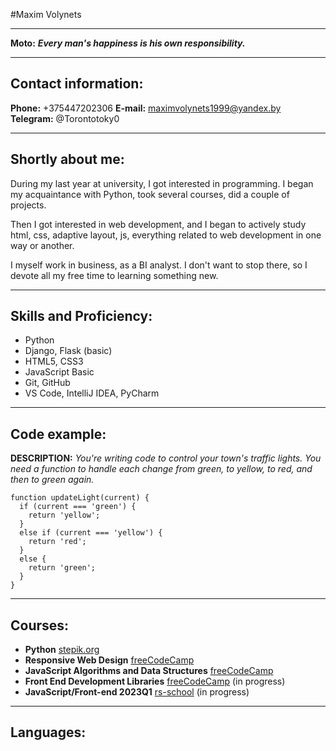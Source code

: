 #Maxim Volynets
***
**Moto:** ***Every man's happiness is his own responsibility.***
***
## Contact information:
**Phone:** +375447202306
**E-mail:** maximvolynets1999@yandex.by
**Telegram:** @Torontotoky0
***
## Shortly about me:
During my last year at university, I got interested in programming. I began my acquaintance with Python, took several courses, did a couple of projects. 

Then I got interested in web development, and I began to actively study html, css, adaptive layout, js, everything related to web development in one way or another. 

I myself work in business, as a BI analyst. I don't want to stop there, so I devote all my free time to learning something new.
***
## Skills and Proficiency:
* Python
* Django, Flask (basic)
* HTML5, CSS3
* JavaScript Basic
* Git, GitHub
* VS Code, IntelliJ IDEA, PyCharm
***
## Code example:
**DESCRIPTION:** *You're writing code to control your town's traffic lights. You need a function to handle each change from green, to yellow, to red, and then to green again.*
```
function updateLight(current) {
  if (current === 'green') {
    return 'yellow';
  }
  else if (current === 'yellow') {
    return 'red';
  }
  else {
    return 'green';
  }
}
```
***
## Courses:
* **Python** [stepik.org](https://stepik.org/course/68343/)
* **Responsive Web Design** [freeCodeCamp](https://www.freecodecamp.org/learn/2022/responsive-web-design/)
* **JavaScript Algorithms and Data Structures** [freeCodeCamp](https://www.freecodecamp.org/learn/javascript-algorithms-and-data-structures/)
* **Front End Development Libraries** [freeCodeCamp](https://www.freecodecamp.org/learn/front-end-development-libraries/) (in progress)
* **JavaScript/Front-end 2023Q1** [rs-school](https://app.rs.school/course/student/dashboard?course=js-fe-2023Q1) (in progress)
***
## Languages: